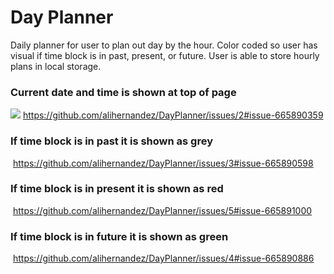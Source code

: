 # Day Planner
Daily planner for user to plan out day by the hour. Color coded so user has visual if time block is in past, present, or future. User is able to store hourly plans in local storage.

### Current date and time is shown at top of page
![](DayPlanner/currentTime.png)
https://github.com/alihernandez/DayPlanner/issues/2#issue-665890359

### If time block is in past it is shown as grey
![]()
https://github.com/alihernandez/DayPlanner/issues/3#issue-665890598
### If time block is in present it is shown as red
![]()
https://github.com/alihernandez/DayPlanner/issues/5#issue-665891000
### If time block is in future it is shown as green
![]()
https://github.com/alihernandez/DayPlanner/issues/4#issue-665890886
